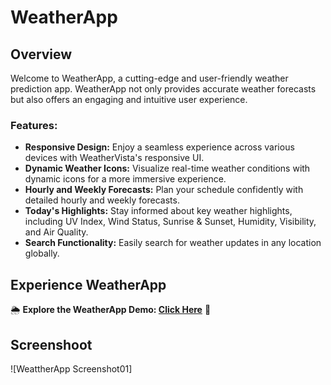 # WeatherApp

## Overview

Welcome to WeatherApp, a cutting-edge and user-friendly weather prediction app. WeatherApp not only provides accurate weather forecasts but also offers an engaging and intuitive user experience.

### Features:

- **Responsive Design:** Enjoy a seamless experience across various devices with WeatherVista's responsive UI.
- **Dynamic Weather Icons:** Visualize real-time weather conditions with dynamic icons for a more immersive experience.
- **Hourly and Weekly Forecasts:** Plan your schedule confidently with detailed hourly and weekly forecasts.
- **Today's Highlights:** Stay informed about key weather highlights, including UV Index, Wind Status, Sunrise & Sunset, Humidity, Visibility, and Air Quality.
- **Search Functionality:** Easily search for weather updates in any location globally.

## Experience WeatherApp

🌦️ **Explore the WeatherApp Demo: [Click Here](https://harshgakhre.github.io/WeatherApp/)** 🌈

## Screenshoot

![WeattherApp Screenshot01]
